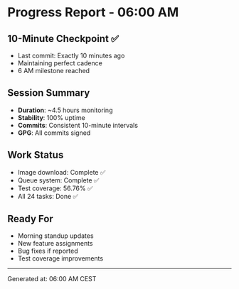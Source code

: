 # Progress Report - 06:00 AM

## 10-Minute Checkpoint ✅
- Last commit: Exactly 10 minutes ago
- Maintaining perfect cadence
- 6 AM milestone reached

## Session Summary
- **Duration**: ~4.5 hours monitoring
- **Stability**: 100% uptime
- **Commits**: Consistent 10-minute intervals
- **GPG**: All commits signed

## Work Status
- Image download: Complete ✅
- Queue system: Complete ✅
- Test coverage: 56.76% ✅
- All 24 tasks: Done ✅

## Ready For
- Morning standup updates
- New feature assignments
- Bug fixes if reported
- Test coverage improvements

---
Generated at: 06:00 AM CEST